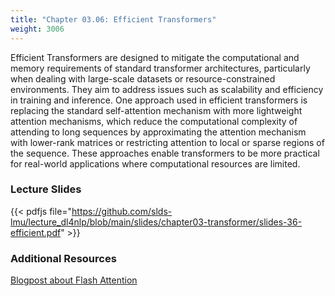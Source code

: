 ```yaml
---
title: "Chapter 03.06: Efficient Transformers"
weight: 3006
---
```

Efficient Transformers are designed to mitigate the computational and memory requirements of standard transformer architectures, particularly when dealing with large-scale datasets or resource-constrained environments. They aim to address issues such as scalability and efficiency in training and inference. One approach used in efficient transformers is replacing the standard self-attention mechanism with more lightweight attention mechanisms, which reduce the computational complexity of attending to long sequences by approximating the attention mechanism with lower-rank matrices or restricting attention to local or sparse regions of the sequence. These approaches enable transformers to be more practical for real-world applications where computational resources are limited.

<!--more-->

<!--
### Lecture video
{{< video id="TfrSKiOecWI" >}}
-->

### Lecture Slides
{{< pdfjs file="https://github.com/slds-lmu/lecture_dl4nlp/blob/main/slides/chapter03-transformer/slides-36-efficient.pdf" >}}

### Additional Resources

[Blogpost about Flash Attention](https://huggingface.co/docs/text-generation-inference/conceptual/flash_attention)


